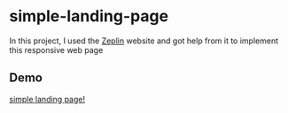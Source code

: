 ﻿# simple-landing-page
 In this project, I used the [Zeplin](https://zeplin.io) website and got help from it to implement this responsive web page
## Demo
[simple landing page!](https://simple-landing-page-ali.netlify.app/)
